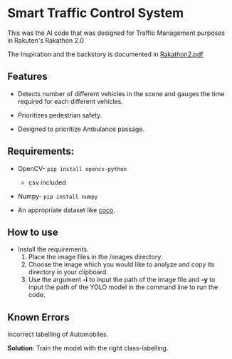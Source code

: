 # Smart Traffic Control System

This was the AI code that was designed for Traffic Management purposes in Rakuten's Rakathon 2.0 

The Inspiration and the backstory is documented in [Rakathon2.pdf](https://github.com/imPdhar/Traffic-Signal-Optimisation-/blob/master/Rakathon2.pdf) 

## Features 

- Detects number of different vehicles in the scene and gauges the time required for each different vehicles.                                                                                                                                                                                                                                                                                                                                                                                                                                                                                                                                                                                                                                                                                                                                                                                                                                                                               

- Prioritizes pedestrian safety.

- Designed to prioritize Ambulance passage.

  

## Requirements:

- OpenCV- `pip install opencv-python`

  - csv included  		
- Numpy- `pip install numpy`
- An appropriate dataset like [coco](https://cocodataset.org/#download). 

## How to use

-  Install the requirements.
   1. Place the image files in the  /images directory.
   2. Choose the image which you would like to analyze and copy its directory in your clipboard.
   3. Use the argument **-i** to input the path of the image file and **-y** to input the path of the YOLO model in the command line to run the code. 

## Known Errors

Incorrect labelling of Automobiles. 

**Solution**: Train the model with the right class-labelling. 

